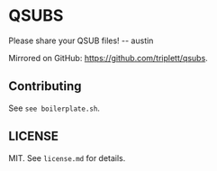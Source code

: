 # QSUBS

Please share your QSUB files! -- austin

Mirrored on GitHub: https://github.com/triplett/qsubs.

## Contributing

See `see boilerplate.sh`.

## LICENSE

MIT. See `license.md` for details.

